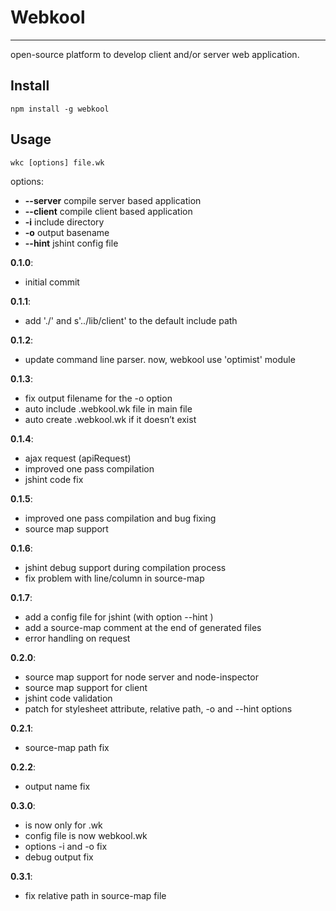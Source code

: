 # Webkool
***
open-source platform to develop client and/or server web application.

## Install

    npm install -g webkool
    
## Usage

    wkc [options] file.wk

  options:
  
-   **--server**	compile server based application
-   **--client**	compile client based application
-   **-i**		include directory
-   **-o**		output basename
-   **--hint**		jshint config file


**0.1.0**:

-   initial commit

**0.1.1**:

-   add './' and s'../lib/client' to the default include path

**0.1.2**:

-	update command line parser. now, webkool use 'optimist' module

**0.1.3**:

-	fix output filename for the -o option
-	auto include .webkool.wk file in main file
-	auto create .webkool.wk if it doesn’t exist

**0.1.4**:

-	ajax request (apiRequest)
-	improved one pass compilation
- 	jshint code fix

**0.1.5**:

-	improved one pass compilation and bug fixing
- 	source map support

**0.1.6**:

-	jshint debug support during compilation process
-	fix problem with line/column in source-map

**0.1.7**:

-	add a config file for jshint (with option --hint )
- 	add a source-map comment at the end of generated files
- 	error handling on request

**0.2.0**:

-	source map support for node server and node-inspector
-	source map support for client
- 	jshint code validation
- 	patch for stylesheet attribute, relative path, -o and --hint options

**0.2.1**:

-	source-map path fix

**0.2.2**:

-	output name fix

**0.3.0**:

-	<include> is now only for .wk
-	config file is now webkool.wk
-	options -i and -o fix
-	debug output fix

**0.3.1**:

-	fix relative path in source-map file
